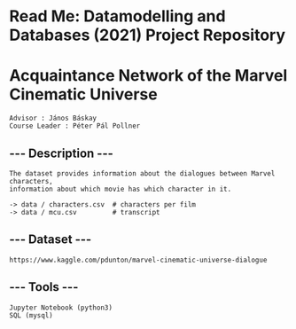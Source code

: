 # Read Me: Datamodelling and Databases (2021) Project Repository
# Acquaintance Network of the Marvel Cinematic Universe

    Advisor : János Báskay
    Course Leader : Péter Pál Pollner

## --- Description ---

    The dataset provides information about the dialogues between Marvel characters,
    information about which movie has which character in it.

    -> data / characters.csv  # characters per film
    -> data / mcu.csv         # transcript
 
## --- Dataset ---

    https://www.kaggle.com/pdunton/marvel-cinematic-universe-dialogue


## --- Tools ---

    Jupyter Notebook (python3)
    SQL (mysql)